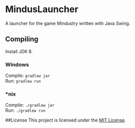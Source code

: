 # MindusLauncher
A launcher for the game Mindustry written with Java Swing.

## Compiling
Install JDK 8.

### Windows
Compile: `gradlew jar`\
Run: `gradlew run`

### *nix
Compile: `./gradlew jar`\
Run: `./gradlew run`

##License
This project is licensed under the [MIT License](LICENSE).

